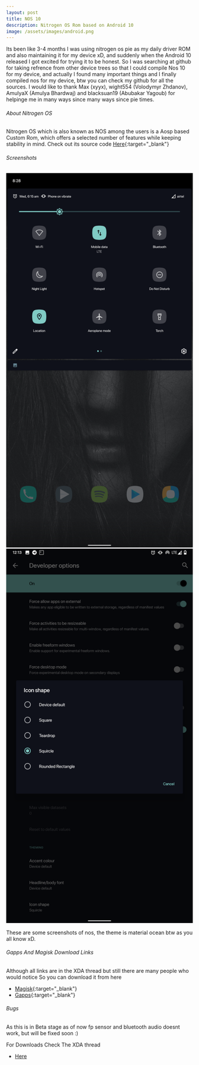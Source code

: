 ```yaml
---
layout: post
title: NOS 10
description: Nitrogen OS Rom based on Android 10
image: /assets/images/android.png
---
```


Its been like 3-4 months I was using nitrogen os pie as my daily driver ROM and also maintaining it for my device xD, and suddenly when the Android 10 released I got excited for trying it to be honest. So I was searching at github for taking refrence from other device trees so that I could compile Nos 10 for my device, and actually I found many important things and I finally compiled nos for my device, btw you can check my github for all the sources.
I would like to thank Max (xyyx), wight554 (Volodymyr Zhdanov), AmulyaX (Amulya Bhardwaj) and  blacksuan19 (Abubakar Yagoub) for helpinge me in many ways since many ways since pie times.

###### About Nitrogen OS

Nitrogen OS which is also known as NOS among the users is a Aosp based Custom Rom, which offers a selected number of features while keeping stability in mind. Check out its source code [Here](https://github.com/nitrogen-project){:target="_blank"}
 
###### Screenshots

<div class="row 200%">
    <div class="6u 12u$(medium)">
    <img src="/assets/images/10qs.png">
    </div>
    <div class="6u 12u$(medium)">
    <img src="/assets/images/icon.png">
    </div>
</div>
 
These are some screenshots of nos, the theme is material ocean btw as you all know xD.

###### Gapps And Magisk Download Links

Although all links are in the XDA thread but still there are many people who would notice So you can download it from here

- [Magisk](https://github.com/topjohnwu/magisk_files/tree/master/canary_builds){:target="_blank"}
- [Gapps](https://sourceforge.net/projects/opengapps/files/arm64/test/open_gapps-arm64-10.0-nano-20190920-UNOFFICIAL.zip/download){:target="_blank"}

###### Bugs

As this is in Beta  stage as of now fp sensor and bluetooth audio doesnt work, but will be fixed soon :)

For Downloads Check The XDA thread  
<ul class="actions">
    <li>
        <a href="https://forum.xda-developers.com/redmi-note-5/development/rom-nitrogenos-t3972303" class="button special fit">Here</a>
    </li>
</ul>

